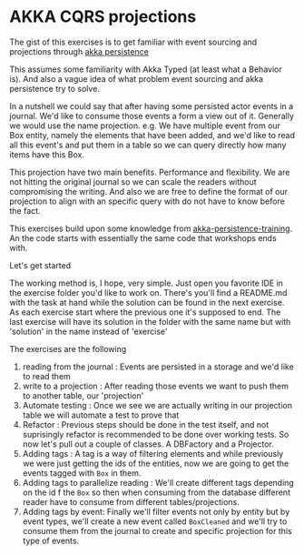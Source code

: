 
# AKKA CQRS projections
The gist of this exercises is to get familiar with event sourcing and projections through [akka persistence](https://doc.akka.io/docs/akka/current/typed/persistence.html)

This assumes some familiarity with Akka Typed (at least what a Behavior is). And also a vague idea of what problem event sourcing and akka persistence try to solve.

In a nutshell we could say that after having some persisted actor events in a journal. We'd like to consume those events
a form a view out of it. Generally we would use the name projection. e.g. We have multiple event from our Box entity, 
namely the elements that have been added, and we'd like to read all this event's and put them in a table so we can
query directly how many items have this Box. 

This projection have two main benefits. Performance and flexibility. We are not hitting the original journal so we can scale the readers without compromising the writing. And also we are free to define the format of our projection to align with an specific query with do not have to know before the fact.  

This exercises build upon some knowledge from [akka-persistence-training](https://github.com/franciscolopezsancho/akka-persistence-training/). An the code starts with essentially the same code that workshops ends with. 

Let's get started


The working method is, I hope, very simple. Just open you favorite IDE in the exercise folder you'd like to work
on. There's you'll find a README.md with the task at hand while the solution can be found in the next exercise. As each
exercise start where the previous one it's supposed to end. The last exercise will have its solution in
the folder with the same name but with 'solution' in the name instead of 'exercise'

The exercises are the following

   1. reading from the journal : Events are persisted in a storage and we'd like to read them
   2. write to a projection : After reading those events we want to push them to another table, our 'projection'
   3.  Automate testing : Once we see we are actually writing in our projection table we will automate a test to prove that
   4. Refactor : Previous steps should be done in the test itself, and not suprisingly refactor is recommended to be done over working tests. So now let's pull out a couple of classes. A DBFactory and a Projector.
   5.  Adding tags : A tag is a way of filtering elements and while previously we were just getting the ids of the entities, now we are going to get the events tagged with `Box` in them.
   6.  Adding tags to parallelize reading : We'll create different tags depending on the id f the `Box` so then when consuming from the database different reader have to consume from different tables/projections.
   7. Adding tags by event: Finally we'll filter events not only by entity but by event types, we'll create a new event called `BoxCleaned` and we'll try to consume them from the journal to create and specific projection for this type of events.